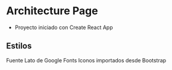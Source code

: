 # Architecture Page

- Proyecto iniciado con Create React App

## Estilos
Fuente Lato de Google Fonts
Iconos importados desde Bootstrap
